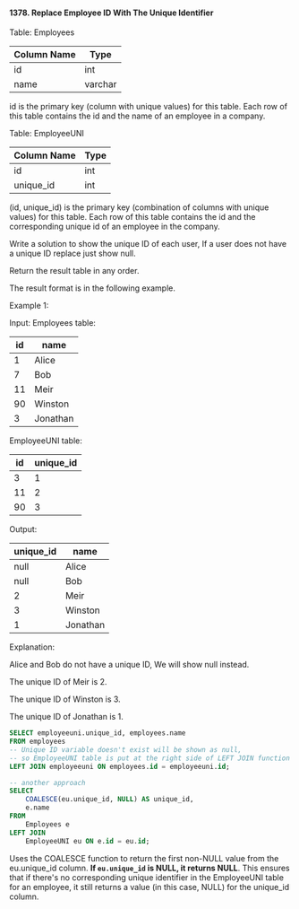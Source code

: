 #### 1378. Replace Employee ID With The Unique Identifier


Table: Employees


| Column Name   | Type    |
|---------------|---------|
| id            | int     |
| name          | varchar |

id is the primary key (column with unique values) for this table.
Each row of this table contains the id and the name of an employee in a company.


Table: EmployeeUNI

| Column Name   | Type    |
|---------------|---------|
| id            | int     |
| unique_id     | int     |

(id, unique_id) is the primary key (combination of columns with unique values) for this table.
Each row of this table contains the id and the corresponding unique id of an employee in the company.

 

Write a solution to show the unique ID of each user, If a user does not have a unique ID replace just show null.

Return the result table in any order.

The result format is in the following example.

 

Example 1:

Input: 
Employees table:

| id | name     |
|----|----------|
| 1  | Alice    |
| 7  | Bob      |
| 11 | Meir     |
| 90 | Winston  |
| 3  | Jonathan |

EmployeeUNI table:

| id | unique_id |
|----|-----------|
| 3  | 1         |
| 11 | 2         |
| 90 | 3         |

Output: 

| unique_id | name     |
|-----------|----------|
| null      | Alice    |
| null      | Bob      |
| 2         | Meir     |
| 3         | Winston  |
| 1         | Jonathan |


Explanation: 

Alice and Bob do not have a unique ID, We will show null instead.

The unique ID of Meir is 2.

The unique ID of Winston is 3.

The unique ID of Jonathan is 1.



```sql
SELECT employeeuni.unique_id, employees.name 
FROM employees
-- Unique ID variable doesn't exist will be shown as null, 
-- so EmployeeUNI table is put at the right side of LEFT JOIN function
LEFT JOIN employeeuni ON employees.id = employeeuni.id;
```

```sql
-- another approach
SELECT 
    COALESCE(eu.unique_id, NULL) AS unique_id,
    e.name
FROM
    Employees e
LEFT JOIN
    EmployeeUNI eu ON e.id = eu.id;
```
Uses the COALESCE function to return the first non-NULL value from the eu.unique_id column. **If `eu.unique_id` is NULL, it returns NULL**. This ensures that if there's no corresponding unique identifier in the EmployeeUNI table for an employee, it still returns a value (in this case, NULL) for the unique_id column.